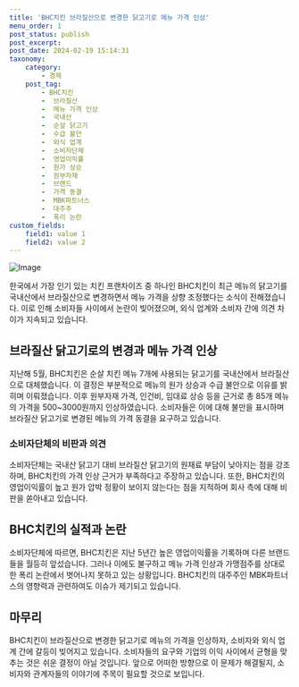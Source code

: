 ```yaml
---
title: 'BHC치킨 브라질산으로 변경한 닭고기로 메뉴 가격 인상'
menu_order: 1
post_status: publish
post_excerpt: 
post_date: 2024-02-19 15:14:31
taxonomy:
    category:
        - 경제
    post_tag:
        - BHC치킨
        -  브라질산
        -  메뉴 가격 인상
        -  국내산
        -  순살 닭고기
        -  수급 불안
        -  외식 업계
        -  소비자단체
        -  영업이익률
        -  원가 상승
        -  원부자재
        -  브랜드
        -  가격 동결
        -  MBK파트너스
        -  대주주
        -  폭리 논란
custom_fields:
    field1: value 1
    field2: value 2
---
```


![Image](https://imgnews.pstatic.net/image/586/2024/02/19/0000073023_001_20240219095201594.jpg?type=w647)

한국에서 가장 인기 있는 치킨 프랜차이즈 중 하나인 BHC치킨이 최근 메뉴의 닭고기를 국내산에서 브라질산으로 변경하면서 메뉴 가격을 상향 조정했다는 소식이 전해졌습니다. 이로 인해 소비자들 사이에서 논란이 빚어졌으며, 외식 업계와 소비자 간에 의견 차이가 지속되고 있습니다.
## 브라질산 닭고기로의 변경과 메뉴 가격 인상
지난해 5월, BHC치킨은 순살 치킨 메뉴 7개에 사용되는 닭고기를 국내산에서 브라질산으로 대체했습니다. 이 결정은 부분적으로 메뉴의 원가 상승과 수급 불안으로 이유를 밝히며 이뤄졌습니다. 이후 원부자재 가격, 인건비, 임대료 상승 등을 근거로 총 85개 메뉴의 가격을 500~3000원까지 인상하였습니다. 소비자들은 이에 대해 불만을 표시하며 브라질산 닭고기로 변경된 메뉴의 가격 동결을 요구하고 있습니다.
### 소비자단체의 비판과 의견
소비자단체는 국내산 닭고기 대비 브라질산 닭고기의 원재료 부담이 낮아지는 점을 강조하며, BHC치킨의 가격 인상 근거가 부족하다고 주장하고 있습니다. 또한, BHC치킨의 영업이익률이 높고 원가 압박 정황이 보이지 않는다는 점을 지적하며 회사 측에 대해 비판을 쏟아내고 있습니다.
## BHC치킨의 실적과 논란
소비자단체에 따르면, BHC치킨은 지난 5년간 높은 영업이익률을 기록하며 다른 브랜드들을 월등히 앞섰습니다. 그러나 이에도 불구하고 메뉴 가격 인상과 가맹점주를 상대로 한 폭리 논란에서 벗어나지 못하고 있는 상황입니다. BHC치킨의 대주주인 MBK파트너스의 영향력과 관련하여도 이슈가 제기되고 있습니다.
## 마무리
BHC치킨이 브라질산으로 변경한 닭고기로 메뉴의 가격을 인상하자, 소비자와 외식 업계 간에 갈등이 빚어지고 있습니다. 소비자들의 요구와 기업의 이익 사이에서 균형을 맞추는 것은 쉬운 결정이 아닐 것입니다. 앞으로 어떠한 방향으로 이 문제가 해결될지, 소비자와 관계자들의 이야기에 주목이 필요할 것으로 보입니다.
